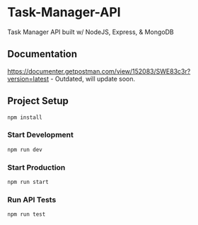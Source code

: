 # Task-Manager-API
Task Manager API built w/ NodeJS, Express, & MongoDB

## Documentation

https://documenter.getpostman.com/view/152083/SWE83c3r?version=latest - Outdated, will update soon. 

## Project Setup
```
npm install
```

### Start Development
```
npm run dev
```

### Start Production
```
npm run start
```

### Run API Tests
```
npm run test
```
